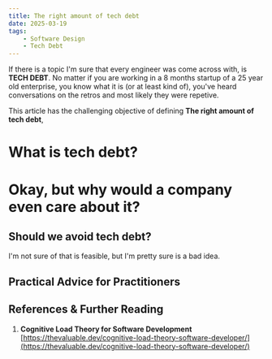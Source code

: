 ```yaml
---
title: The right amount of tech debt
date: 2025-03-19
tags:
    - Software Design
    - Tech Debt
---
```


If there is a topic I'm sure that every engineer was come across with, is **TECH DEBT**. No matter if you are working in a 8 months startup of a 25 year old enterprise, you know what it is (or at least kind of), you've heard conversations on the retros and most likely they were repetive. 

This article has the challenging objective of defining **The right amount of tech debt**,

# What is tech debt? 

# Okay, but why would a company even care about it? 

## Should we avoid tech debt? 

I'm not sure of that is feasible, but I'm pretty sure is a bad idea.

## Practical Advice for Practitioners



## References & Further Reading

1. **Cognitive Load Theory for Software Development**  
  [https://thevaluable.dev/cognitive-load-theory-software-developer/](https://thevaluable.dev/cognitive-load-theory-software-developer/)
